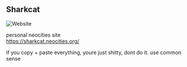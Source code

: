 <h2>Sharkcat</h1><img alt="Website" src="https://img.shields.io/website?down_message=offline&up_message=online&url=https%3A%2F%2Fsharkcat.neocities.org%2F">

personal neocities site<br>
https://sharkcat.neocities.org/

if you copy + paste everything, youre just shitty, dont do it. use common sense
